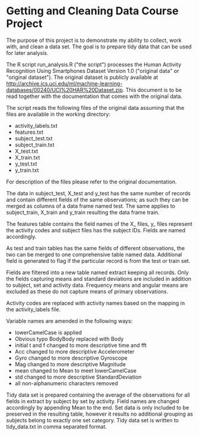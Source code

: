Getting and Cleaning Data Course Project
=================================================

The purpose of this project is to demonstrate my ability to collect, work with, and clean a data set. The goal is to prepare tidy data that can be used for later analysis.

The R script run_analysis.R ("the script") processes the Human Activity Recognition Using Smartphones Dataset Version 1.0 ("original data" or "original dataset"). The original dataset is publicly available at http://archive.ics.uci.edu/ml/machine-learning-databases/00240/UCI%20HAR%20Dataset.zip. This document is to be read together with the documentation that comes with the original data.

The script reads the following files of the original data assuming that the files are available in the working directory:
* activity_labels.txt
* features.txt
* subject_test.txt
* subject_train.txt
* X_test.txt
* X_train.txt
* y_test.txt
* y_train.txt

For description of the files please refer to the original documentation.

The data in subject_test, X_test and y_test has the same number of records and contain different fields of the same observations; as such they can be merged as columns of a data frame named test. The same applies to subject_train, X_train and y_train resulting the data frame train.

The features table contains the field names of the X_ files, y_ files represent the activity codes and subject files has the subject IDs. Fields are named accordingly.

As test and train tables has the same fields of different observations, the two can be merged to one comprehensive table named data. Additional field is generated to flag if the particular record is from the test or train set.

Fields are filtered into a new table named extract keeping all records. Only the fields capturing means and standard deviations are included in addition to subject, set and activity data. Frequency means and angular means are excluded as these do not capture means of primary observations.

Activity codes are replaced with activity names based on the mapping in the activity_labels file.

Variable names are amended in the following ways:
* lowerCamelCase is applied
* Obvious typo BodyBody replaced with Body
* initial t and f changed to more descriptive time and fft
* Acc changed to more descriptive Accelerometer
* Gyro changed to more descriptive Gyroscope
* Mag changed to more descriptive Magnitude
* mean changed to Mean to meet lowerCamelCase
* std changed to more descriptive StandardDeviation
* all non-alphanumeric characters removed

Tidy data set is prepared containing the average of the observations for all fields in extract by subject by set by activity. Field names are changed accordingly by appending Mean to the end. Set data is only included to be preserved in the resulting table, however it results no additional grouping as subjects belong to exactly one set category. Tidy data set is written to tidy_data.txt in comma separated format.

